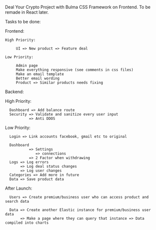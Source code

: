 Deal Your Crypto Project with Bulma CSS Framework on Frontend. To be remade in React later.

Tasks to be done:

Frontend:

    High Priority:

         UI => New product => Feature deal

    Low Priority:

         Admin page
         Make everything responsive (see comments in css files)
         Make an email template
         Better email wording
         Product => Similar products needs fixing


Backend:

   High Priority:

      Dashboard => Add balance route
      Security => Validate and sanitize every user input
               => Anti DDOS

   Low Priority:

      Login => Link accounts facebook, gmail etc to original
      
      Dashboard 
               => Settings
                  => connections
               => 2 Factor when withdrawing                      
      Logs => Log errors
           => Log deal status changes
           => Log user changes
      Categories => Add more in future
      Data => Save product data
      
After Launch:

      Users => Create premium/business user who can access product and search data 
      
      Data => Create another Elastic instance for premium/business user data
           => Make a page where they can query that instance => Data compiled into charts 